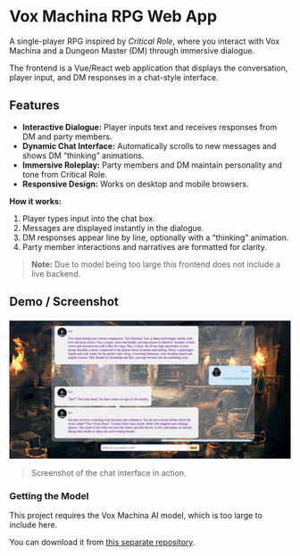 # Vox Machina RPG Web App

A single-player RPG inspired by *Critical Role*, where you interact with Vox Machina and a Dungeon Master (DM) through immersive dialogue.

The frontend is a Vue/React web application that displays the conversation, player input, and DM responses in a chat-style interface.

## Features

- **Interactive Dialogue:** Player inputs text and receives responses from DM and party members.
- **Dynamic Chat Interface:** Automatically scrolls to new messages and shows DM “thinking” animations.
- **Immersive Roleplay:** Party members and DM maintain personality and tone from Critical Role.
- **Responsive Design:** Works on desktop and mobile browsers.

**How it works:**

1. Player types input into the chat box.
2. Messages are displayed instantly in the dialogue.
3. DM responses appear line by line, optionally with a “thinking” animation.
4. Party member interactions and narratives are formatted for clarity.

> **Note:** Due to model being too large this frontend does not include a live backend.

## Demo / Screenshot
![Screenshot of Vox Machina RPG](https://github.com/BoredCosmonaut/Vox-Machina-RPG-Web-App/blob/main/public/Ekran%20g%C3%B6r%C3%BCnt%C3%BCs%C3%BC%202025-08-20%20182114.png)

> Screenshot of the chat interface in action.

### Getting the Model

This project requires the Vox Machina AI model, which is too large to include here.  

You can download it from [this separate repository](https://example.com/model-download](https://github.com/BoredCosmonaut/Vox-Machina-RPG-AI-Model/blob/main/readme.md)).

